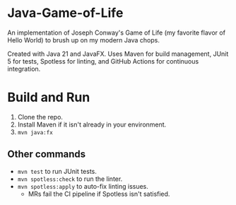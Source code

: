 # Java-Game-of-Life
An implementation of Joseph Conway's Game of Life (my favorite flavor of Hello World) to brush up on my modern Java chops.

Created with Java 21 and JavaFX. Uses Maven for build management, JUnit 5 for tests, Spotless for linting, and GitHub Actions for continuous integration.

# Build and Run

 1. Clone the repo.
 2. Install Maven if it isn't already in your environment.
 3. `mvn java:fx`

## Other commands

 - `mvn test` to run JUnit tests.
 - `mvn spotless:check` to run the linter.
 - `mvn spotless:apply` to auto-fix linting issues.
   - MRs fail the CI pipeline if Spotless isn't satisfied.